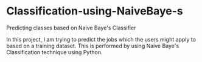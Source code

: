Classification-using-NaiveBaye-s
================================
Predicting classes based on Naive Baye's Classifier


In this project, I am trying to predict the jobs which the users might apply to based on a training dataset. 
This is performed by using Naive Baye's Classification technique using Python.
